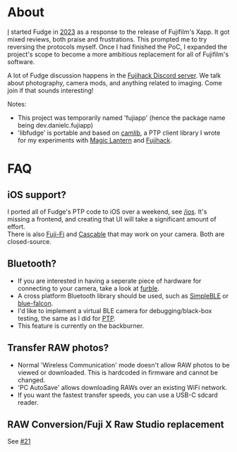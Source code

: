 # About
[I](https://danielc.dev/) started Fudge in [2023](https://github.com/petabyt/fudge/commit/b282b6a8ff5f88c51e1b72333d447b71077545ea) as a response to the release of Fujifilm's Xapp. It got mixed reviews,
both praise and frustrations. This prompted me to try reversing the protocols myself. Once I had finished the PoC, I expanded the project's scope to become a more ambitious replacement for all of Fujifilm's software.

A lot of Fudge discussion happens in the [Fujihack Discord server](https://discord.gg/UZXDktvAZP). We talk about photography, camera mods, and anything related to imaging. Come join if that sounds interesting!

Notes:
- This project was temporarily named 'fujiapp' (hence the package name being dev.danielc.fujiapp)
- 'libfudge' is portable and based on [camlib](https://github.com/petabyt/camlib), a PTP client library I wrote for my experiments with [Magic Lantern](https://github.com/petabyt/mlinstall) and [Fujihack](https://fujihack.org/).

# FAQ
## iOS support?
I ported all of Fudge's PTP code to iOS over a weekend, see [/ios](https://github.com/petabyt/fudge/tree/master/ios). It's missing a frontend, and creating that UI will take a significant
amount of effort.  
There is also [Fuji-Fi](https://apps.apple.com/us/app/fuji-fi/id1441309889) and [Cascable](https://apps.apple.com/us/app/cascable-tether-edit-photos/id974193500) that may work on your camera. Both are closed-source.

## Bluetooth?
- If you are interested in having a seperate piece of hardware for connecting to your camera, take a look at [furble](https://github.com/gkoh/furble).
- A cross platform Bluetooth library should be used, such as [SimpleBLE](https://github.com/OpenBluetoothToolbox/SimpleBLE) or [blue-falcon](https://github.com/Reedyuk/blue-falcon).
- I'd like to implement a virtual BLE camera for debugging/black-box testing, the same as I did for [PTP](https://github.com/petabyt/vcam).
- This feature is currently on the backburner.

## Transfer RAW photos?
- Normal 'Wireless Communication' mode doesn't allow RAW photos to be viewed or downloaded. This is hardcoded in firmware and cannot be changed.
- 'PC AutoSave' allows downloading RAWs over an existing WiFi network.
- If you want the fastest transfer speeds, you can use a USB-C sdcard reader.

## RAW Conversion/Fuji X Raw Studio replacement
See [#21](https://github.com/petabyt/fudge/issues/21)
